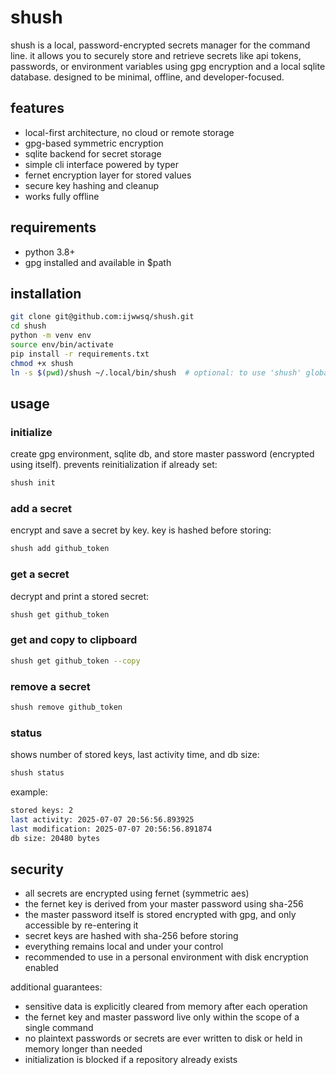 # shush

shush is a local, password-encrypted secrets manager for the command line. it allows you to securely store and retrieve secrets like api tokens, passwords, or environment variables using gpg encryption and a local sqlite database. designed to be minimal, offline, and developer-focused.

## features

- local-first architecture, no cloud or remote storage
- gpg-based symmetric encryption
- sqlite backend for secret storage
- simple cli interface powered by typer
- fernet encryption layer for stored values
- secure key hashing and cleanup
- works fully offline

## requirements

- python 3.8+
- gpg installed and available in $path

## installation

```bash
git clone git@github.com:ijwwsq/shush.git  
cd shush
python -m venv env
source env/bin/activate
pip install -r requirements.txt
chmod +x shush
ln -s $(pwd)/shush ~/.local/bin/shush  # optional: to use 'shush' globally
````

## usage

### initialize

create gpg environment, sqlite db, and store master password (encrypted using itself). prevents reinitialization if already set:

```bash
shush init
```

### add a secret

encrypt and save a secret by key. key is hashed before storing:

```bash
shush add github_token
```

### get a secret

decrypt and print a stored secret:

```bash
shush get github_token
```

### get and copy to clipboard

```bash
shush get github_token --copy
```

### remove a secret

```bash
shush remove github_token
```

### status

shows number of stored keys, last activity time, and db size:

```bash
shush status
```

example:

```bash
stored keys: 2
last activity: 2025-07-07 20:56:56.893925
last modification: 2025-07-07 20:56:56.891874
db size: 20480 bytes
```

## security

* all secrets are encrypted using fernet (symmetric aes)
* the fernet key is derived from your master password using sha-256
* the master password itself is stored encrypted with gpg, and only accessible by re-entering it
* secret keys are hashed with sha-256 before storing
* everything remains local and under your control
* recommended to use in a personal environment with disk encryption enabled

additional guarantees:

* sensitive data is explicitly cleared from memory after each operation
* the fernet key and master password live only within the scope of a single command
* no plaintext passwords or secrets are ever written to disk or held in memory longer than needed
* initialization is blocked if a repository already exists
